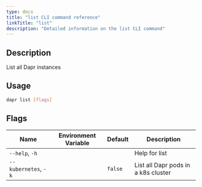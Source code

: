 ```yaml
---
type: docs
title: "list CLI command reference"
linkTitle: "list"
description: "Detailed information on the list CLI command"
---
```


## Description

List all Dapr instances

## Usage

```bash
dapr list [flags]
```

## Flags

| Name | Environment Variable | Default | Description
| --- | --- | --- | --- |
| `--help`, `-h` | | | Help for list |
| `--kubernetes`, `-k` | | `false` | List all Dapr pods in a k8s cluster |
